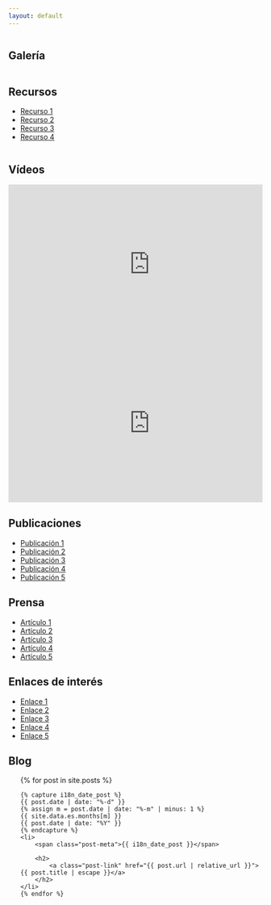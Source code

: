 ```yaml
---
layout: default
---
```


<div class="row">
    <div class="medium-8 column">
        <h2>Galería</h2>
    </div>
    <div class="medium-4 column">
        <h2>Recursos</h2>
        <ul>
            <li><a href="/resources/resource_1.txt">Recurso 1</a></li>
            <li><a href="/resources/resource_2.txt">Recurso 2</a></li>
            <li><a href="/resources/resource_3.txt">Recurso 3</a></li>
            <li><a href="/resources/resource_4.txt">Recurso 4</a></li>
        </ul>
    </div>
</div>

## Vídeos
<div class="row medium-up-2">
    <div class="column">
        <div class="responsive-embed">
            <iframe width="560" height="315" src="https://www.youtube.com/embed/l9PxOanFjxQ" frameborder="0" allowfullscreen></iframe>
        </div>
    </div>
    <div class="column">
        <div class="responsive-embed">
            <iframe width="560" height="315" src="https://www.youtube.com/embed/l9PxOanFjxQ" frameborder="0" allowfullscreen></iframe>
        </div>
    </div>
</div>

## Publicaciones

 - [Publicación 1](publicacion_1)
 - [Publicación 2](publicacion_2)
 - [Publicación 3](publicacion_3)
 - [Publicación 4](publicacion_4)
 - [Publicación 5](publicacion_5)

## Prensa

 - [Artículo 1](articulo_1)
 - [Artículo 2](articulo_2)
 - [Artículo 3](articulo_3)
 - [Artículo 4](articulo_4)
 - [Artículo 5](articulo_5)

## Enlaces de interés

 - [Enlace 1](enlace_1)
 - [Enlace 2](enlace_2)
 - [Enlace 3](enlace_3)
 - [Enlace 4](enlace_4)
 - [Enlace 5](enlace_5)

## Blog
<ul class="post-list">
    {% for post in site.posts %}

    {% capture i18n_date_post %}
    {{ post.date | date: "%-d" }}
    {% assign m = post.date | date: "%-m" | minus: 1 %}
    {{ site.data.es.months[m] }}
    {{ post.date | date: "%Y" }}
    {% endcapture %}
    <li>
        <span class="post-meta">{{ i18n_date_post }}</span>

        <h2>
            <a class="post-link" href="{{ post.url | relative_url }}">{{ post.title | escape }}</a>
        </h2>
    </li>
    {% endfor %}
</ul>

